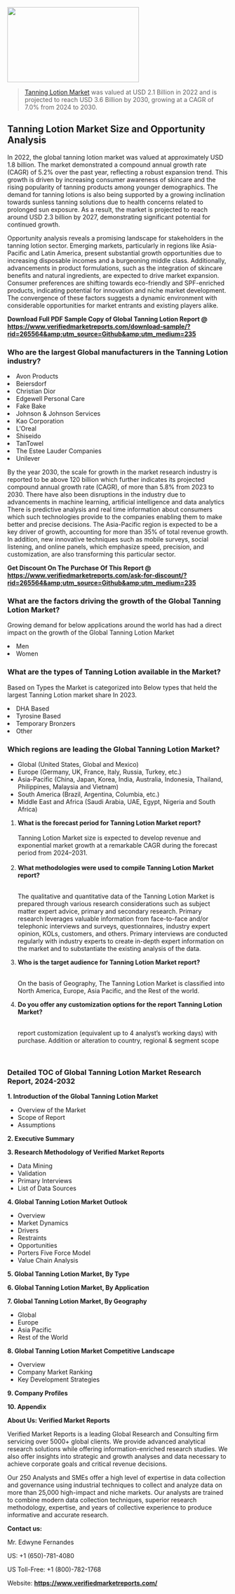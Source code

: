 <img src="https://ffe5etoiles.com/wp-content/uploads/2024/12/MST1-300x171.png" alt="" width="300" height="171" class="alignnone size-medium wp-image-20088" /><blockquote><p><p><a href="https://www.verifiedmarketreports.com/download-sample/?rid=265564&utm_source=Github&utm_medium=235" target="_blank">Tanning Lotion Market</a> was valued at USD 2.1 Billion in 2022 and is projected to reach USD 3.6 Billion by 2030, growing at a CAGR of 7.0% from 2024 to 2030.</p></blockquote><p><h2>Tanning Lotion Market Size and Opportunity Analysis</h2><p>In 2022, the global tanning lotion market was valued at approximately USD 1.8 billion. The market demonstrated a compound annual growth rate (CAGR) of 5.2% over the past year, reflecting a robust expansion trend. This growth is driven by increasing consumer awareness of skincare and the rising popularity of tanning products among younger demographics. The demand for tanning lotions is also being supported by a growing inclination towards sunless tanning solutions due to health concerns related to prolonged sun exposure. As a result, the market is projected to reach around USD 2.3 billion by 2027, demonstrating significant potential for continued growth.</p><p>Opportunity analysis reveals a promising landscape for stakeholders in the tanning lotion sector. Emerging markets, particularly in regions like Asia-Pacific and Latin America, present substantial growth opportunities due to increasing disposable incomes and a burgeoning middle class. Additionally, advancements in product formulations, such as the integration of skincare benefits and natural ingredients, are expected to drive market expansion. Consumer preferences are shifting towards eco-friendly and SPF-enriched products, indicating potential for innovation and niche market development. The convergence of these factors suggests a dynamic environment with considerable opportunities for market entrants and existing players alike.</p></p><p class=""><strong>Download Full PDF Sample Copy of Global Tanning Lotion Report @ <a href="https://www.verifiedmarketreports.com/download-sample/?rid=265564&amp;utm_source=Github&amp;utm_medium=235" target="_blank">https://www.verifiedmarketreports.com/download-sample/?rid=265564&amp;utm_source=Github&amp;utm_medium=235</a></strong></p><h3 id="" class="">Who are the largest Global manufacturers in the Tanning Lotion industry?</h3><p><li>Avon Products</li><li> Beiersdorf</li><li> Christian Dior</li><li> Edgewell Personal Care</li><li> Fake Bake</li><li> Johnson & Johnson Services</li><li> Kao Corporation</li><li> L'Oreal</li><li> Shiseido</li><li> TanTowel</li><li> The Estee Lauder Companies</li><li> Unilever</li></p><div class=""><div class="" dir="" data-message-author-role="" data-message-id="" data-message-model-slug=""><div class=""><div class=""><div class=""><div class="" dir="" data-message-author-role="" data-message-id="" data-message-model-slug=""><div class=""><div class=""><p>By the year 2030, the scale for growth in the market research industry is reported to be above 120 billion which further indicates its projected compound annual growth rate (CAGR), of more than 5.8% from 2023 to 2030. There have also been disruptions in the industry due to advancements in machine learning, artificial intelligence and data analytics There is predictive analysis and real time information about consumers which such technologies provide to the companies enabling them to make better and precise decisions. The Asia-Pacific region is expected to be a key driver of growth, accounting for more than 35% of total revenue growth. In addition, new innovative techniques such as mobile surveys, social listening, and online panels, which emphasize speed, precision, and customization, are also transforming this particular sector.</p><p><strong>Get Discount On The Purchase Of This Report @&nbsp; <a href="https://www.verifiedmarketreports.com/ask-for-discount/?rid=265564&amp;utm_source=Github&amp;utm_medium=235" target="_blank">https://www.verifiedmarketreports.com/ask-for-discount/?rid=265564&amp;utm_source=Github&amp;utm_medium=235</a></strong></p></div></div></div></div></div></div></div></div><h3 id="" class="">What are the factors driving the growth of the Global Tanning Lotion Market?</h3><p id="" class="">Growing demand for below applications around the world has had a direct impact on the growth of the Global Tanning Lotion Market</p><p id="" class=""><li>Men</li><li> Women</li></p><h3 id="" class="">What are the types of Tanning Lotion available in the Market?</h3><p id="" class="">Based on Types the Market is categorized into Below types that held the largest Tanning Lotion market share In 2023.</p><p id="" class=""><li>DHA Based</li><li> Tyrosine Based</li><li> Temporary Bronzers</li><li> Other</li></p><h3 id="" class="">Which regions are leading the Global Tanning Lotion Market?</h3><ul><li>Global (United States, Global and Mexico)</li><li>Europe (Germany, UK, France, Italy, Russia, Turkey, etc.)</li><li>Asia-Pacific (China, Japan, Korea, India, Australia, Indonesia, Thailand, Philippines, Malaysia and Vietnam)</li><li>South America (Brazil, Argentina, Columbia, etc.)</li><li>Middle East and Africa (Saudi Arabia, UAE, Egypt, Nigeria and South Africa)</li></ul><p><ol><li><strong>What is the forecast period for Tanning Lotion Market report?<br /></strong><br /><span data-sheets-root="1" data-sheets-value="{&quot;1&quot;:2,&quot;2&quot;:&quot;XXXX size is expected to develop revenue and exponential market growth at a remarkable CAGR during the forecast period from 2024&ndash;2030.&quot;}" data-sheets-userformat="{&quot;2&quot;:12674,&quot;4&quot;:{&quot;1&quot;:2,&quot;2&quot;:16776960},&quot;10&quot;:2,&quot;11&quot;:0,&quot;15&quot;:&quot;Arial&quot;,&quot;16&quot;:12}">Tanning Lotion Market size is expected to develop revenue and exponential market growth at a remarkable CAGR during the forecast period from 2024&ndash;2031.</span><br /><br /></li><li><strong>What methodologies were used to compile Tanning Lotion Market report?<br /><br /></strong><p>The qualitative and quantitative data of the&nbsp;Tanning Lotion Market is prepared through various research considerations such as subject matter expert advice, primary and secondary research. Primary research leverages valuable information from face-to-face and/or telephonic interviews and surveys, questionnaires, industry expert opinion, KOLs, customers, and others. Primary interviews are conducted regularly with industry experts to create in-depth expert information on the market and to substantiate the existing analysis of the data.&nbsp;</p></li><li><strong>Who is the target audience for Tanning Lotion Market report?<br /><br /></strong><p>On the basis of Geography, The&nbsp;Tanning Lotion Market is classified into North America, Europe, Asia Pacific, and the Rest of the world.</p></li><li><strong>Do you offer any customization options for the report Tanning Lotion Market?<br /><br /></strong><p>report customization (equivalent up to 4 analyst&rsquo;s working days) with purchase. Addition or alteration to country, regional &amp; segment scope</p><p>&nbsp;</p></li></ol></p><h3 id="" class="">Detailed TOC of Global Tanning Lotion Market Research Report, 2024-2032</h3><p id="" class=""><strong>1. Introduction of the Global Tanning Lotion Market</strong></p><ul><li>Overview of the Market</li><li>Scope of Report</li><li>Assumptions</li></ul><p id="" class=""><strong>2. Executive Summary</strong></p><p id="" class=""><strong>3. Research Methodology of&nbsp;Verified Market Reports</strong></p><ul><li>Data Mining</li><li>Validation</li><li>Primary Interviews</li><li>List of Data Sources</li></ul><p id="" class=""><strong>4. Global Tanning Lotion Market Outlook</strong></p><ul><li>Overview</li><li>Market Dynamics</li><li>Drivers</li><li>Restraints</li><li>Opportunities</li><li>Porters Five Force Model</li><li>Value Chain Analysis</li></ul><p id="" class=""><strong>5. Global Tanning Lotion Market, By&nbsp;Type</strong></p><p id="" class=""><strong>6. Global Tanning Lotion Market, By Application</strong></p><p id="" class=""><strong>7. Global Tanning Lotion Market, By Geography</strong></p><ul><li>Global</li><li>Europe</li><li>Asia Pacific</li><li>Rest of the World</li></ul><p id="" class=""><strong>8. Global Tanning Lotion Market Competitive Landscape</strong></p><ul><li>Overview</li><li>Company Market Ranking</li><li>Key Development Strategies</li></ul><p id="" class=""><strong>9. Company Profiles</strong></p><p id="" class=""><strong>10. Appendix</strong></p><p id="" class=""><strong>About Us: Verified Market Reports</strong></p><p id="" class="">Verified Market Reports is a leading Global Research and Consulting firm servicing over 5000+ global clients. We provide advanced analytical research solutions while offering information-enriched research studies. We also offer insights into strategic and growth analyses and data necessary to achieve corporate goals and critical revenue decisions.</p><p id="" class="">Our 250 Analysts and SMEs offer a high level of expertise in data collection and governance using industrial techniques to collect and analyze data on more than 25,000 high-impact and niche markets. Our analysts are trained to combine modern data collection techniques, superior research methodology, expertise, and years of collective experience to produce informative and accurate research.</p><p id="" class=""><strong>Contact us:</strong></p><p id="" class="">Mr. Edwyne Fernandes</p><p id="" class="">US: +1 (650)-781-4080</p><p id="" class="">US Toll-Free: +1 (800)-782-1768</p><p id="" class="">Website: <a target="" data-test-app-aware-link=""><strong>https://www.verifiedmarketreports.com/</strong></a></p>
